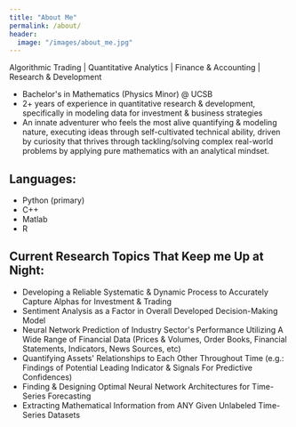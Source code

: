```yaml
---
title: "About Me"
permalink: /about/
header:
  image: "/images/about_me.jpg"
---
```

Algorithmic Trading | Quantitative Analytics | Finance & Accounting | Research & Development

- Bachelor's in Mathematics (Physics Minor) @ UCSB
- 2+ years of experience in quantitative research & development, specifically in modeling data for investment & business strategies
- An innate adventurer who feels the most alive quantifying & modeling nature, executing ideas through self-cultivated technical ability, driven by curiosity that thrives through tackling/solving complex real-world problems by applying pure mathematics with an analytical mindset.


## Languages:
- Python (primary)
- C++ 
- Matlab
- R

## Current Research Topics That Keep me Up at Night:
- Developing a Reliable Systematic & Dynamic Process to Accurately Capture Alphas for Investment & Trading
- Sentiment Analysis as a Factor in Overall Developed Decision-Making Model
- Neural Network Prediction of Industry Sector's Performance Utilizing A Wide Range of Financial Data (Prices & Volumes, Order Books, Financial Statements, Indicators, News Sources, etc)
- Quantifying Assets' Relationships to Each Other Throughout Time (e.g.: Findings of Potential Leading Indicator & Signals For Predictive Confidences)
- Finding & Designing Optimal Neural Network Architectures for Time-Series Forecasting
- Extracting Mathematical Information from ANY Given Unlabeled Time-Series Datasets

